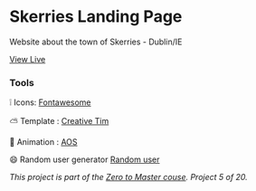 # Skerries Landing Page
Website about the town of Skerries - Dublin/IE

[View Live](https://gabrielamcarvalho.github.io/skerries/)

### Tools

:grey_exclamation: Icons: [Fontawesome](https://fontawesome.com/)

:partly_sunny: Template : [Creative Tim](https://www.creative-tim.com/templates/free)

:hammer: Animation  : [AOS](https://michalsnik.github.io/aos/)

:smile: Random user generator [Random user](https://randomuser.me/)

*This project is part of the [Zero to Master couse](https://academy.zerotomastery.io/p/javascript-projects). Project 5 of 20.*
